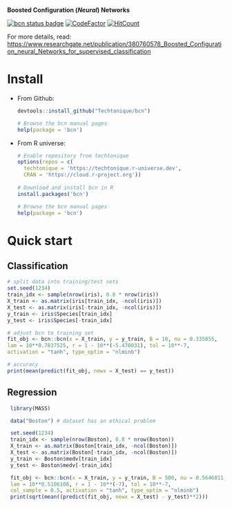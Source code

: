 
**Boosted Configuration (_Neural_) Networks**

[![bcn status badge](https://techtonique.r-universe.dev/badges/bcn)](https://techtonique.r-universe.dev/bcn)
[![CodeFactor](https://www.codefactor.io/repository/github/techtonique/bcn/badge/main)](https://www.codefactor.io/repository/github/techtonique/bcn/overview/main)
[![HitCount](https://hits.dwyl.com/Techtonique/bcn.svg?style=flat-square)](http://hits.dwyl.com/Techtonique/bcn)

For more details, read: https://www.researchgate.net/publication/380760578_Boosted_Configuration_neural_Networks_for_supervised_classification

# Install 

- From Github: 

  ```R
  devtools::install_github("Techtonique/bcn")
  
  # Browse the bcn manual pages
  help(package = 'bcn')
  ```

- From R universe: 

  ```R
  # Enable repository from techtonique
  options(repos = c(
    techtonique = 'https://techtonique.r-universe.dev',
    CRAN = 'https://cloud.r-project.org'))
    
  # Download and install bcn in R
  install.packages('bcn')
  
  # Browse the bcn manual pages
  help(package = 'bcn')
  ```
  
# Quick start 

## Classification

```R
# split data into training/test sets
set.seed(1234)
train_idx <- sample(nrow(iris), 0.8 * nrow(iris))
X_train <- as.matrix(iris[train_idx, -ncol(iris)])
X_test <- as.matrix(iris[-train_idx, -ncol(iris)])
y_train <- iris$Species[train_idx]
y_test <- iris$Species[-train_idx]

# adjust bcn to training set 
fit_obj <- bcn::bcn(x = X_train, y = y_train, B = 10, nu = 0.335855,
lam = 10**0.7837525, r = 1 - 10**(-5.470031), tol = 10**-7,
activation = "tanh", type_optim = "nlminb")

# accuracy
print(mean(predict(fit_obj, newx = X_test) == y_test))
```

## Regression

```R
 library(MASS)

 data("Boston") # dataset has an ethical problem

 set.seed(1234)
 train_idx <- sample(nrow(Boston), 0.8 * nrow(Boston))
 X_train <- as.matrix(Boston[train_idx, -ncol(Boston)])
 X_test <- as.matrix(Boston[-train_idx, -ncol(Boston)])
 y_train <- Boston$medv[train_idx]
 y_test <- Boston$medv[-train_idx]

 fit_obj <- bcn::bcn(x = X_train, y = y_train, B = 500, nu = 0.5646811,
 lam = 10**0.5106108, r = 1 - 10**(-7), tol = 10**-7,
 col_sample = 0.5, activation = "tanh", type_optim = "nlminb")
 print(sqrt(mean((predict(fit_obj, newx = X_test) - y_test)**2)))
```
